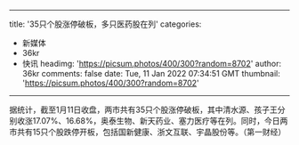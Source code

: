
---
title: '35只个股涨停破板，多只医药股在列'
categories: 
 - 新媒体
 - 36kr
 - 快讯
headimg: 'https://picsum.photos/400/300?random=8702'
author: 36kr
comments: false
date: Tue, 11 Jan 2022 07:34:51 GMT
thumbnail: 'https://picsum.photos/400/300?random=8702'
---

<div>   
据统计，截至1月11日收盘，两市共有35只个股涨停破板，其中清水源、孩子王分别收涨17.07%、16.68%，奥泰生物、新天药业、塞力医疗等在列。同时，今日两市共有15只个股跌停开板，包括国新健康、浙文互联、宇晶股份等。（第一财经）  
</div>
            